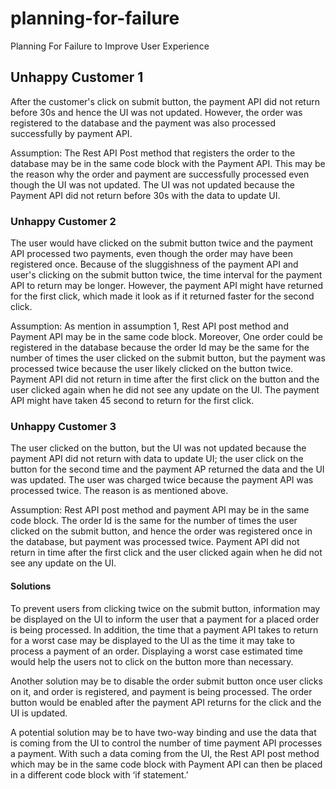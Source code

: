 # planning-for-failure
Planning For Failure to Improve User Experience

## Unhappy Customer 1 
After the customer's click on submit button, the payment API did not return before 30s and hence the UI was not updated. However, the order was registered to the database and the payment was also processed successfully by payment API.

Assumption: The Rest API Post method that registers the order to the database may be in the same code block with the Payment API. This may be the reason why the order and payment are successfully processed even though the UI was not updated.  The UI was not updated because the Payment API did not return before 30s with the data to update UI.

### Unhappy Customer 2
The user would have clicked on the submit button twice and the payment API processed two payments, even though the order may have been registered once. Because of the sluggishness of the payment API and user's clicking on the submit button twice, the time interval for the payment API to return may be longer. However, the payment API might have returned for the first click, which made it look as if it returned faster for the second click.

Assumption: As mention in assumption 1, Rest API post method and Payment API may be in the same code block. Moreover, One order could be registered in the database because the order Id may be the same for the number of times the user clicked on the submit button, but the payment was processed twice because the user likely clicked on the button twice. Payment API did not return in time after the first click on the button and the user clicked again when he did not see any update on the UI. The payment API might have taken 45 second to return for the first click.

### Unhappy Customer 3
The user clicked on the button, but the UI was not updated because the payment API did not return with data to update UI; the user click on the button for the second time and the payment AP returned the data and the UI was updated. The user was charged twice because the payment API was processed twice. The reason is as mentioned above.

Assumption: Rest API post method and payment API may be in the same code block. The order Id is the same for the number of times the user clicked on the submit button, and hence the order was registered once in the database, but payment was processed twice. Payment API did not return in time after the first click and the user clicked again when he did not see any update on the UI. 

#### Solutions
To prevent users from clicking twice on the submit button, information may be displayed on the UI to inform the user that a payment for a placed order is being processed. In addition, the time that a payment API takes to return for a worst case may be displayed to the UI as the time it may take to process a payment of an order. Displaying a worst case estimated time would help the users not to click on the button more than necessary.

Another solution may be to disable the order submit button once user clicks on it, and order is registered, and payment is being processed. The order button would be enabled after the payment API returns for the click and the UI is updated.

A potential solution may be to have two-way binding and use the data that is coming from the UI to control the number of time payment API processes a payment. With such a data coming from the UI, the Rest API post method which may be in the same code block with Payment API can then be placed in a different code block with ‘if statement.’ 



